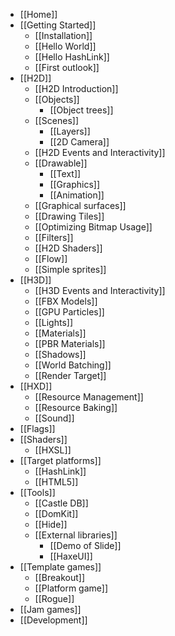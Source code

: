 * [[Home]]
* [[Getting Started]]
  * [[Installation]]
  * [[Hello World]]
  * [[Hello HashLink]]
  * [[First outlook]]
* [[H2D]]
  * [[H2D Introduction]]
  * [[Objects]]
    * [[Object trees]]
  * [[Scenes]]
    * [[Layers]]
    * [[2D Camera]]
  * [[H2D Events and Interactivity]]
  * [[Drawable]]
    * [[Text]]
    * [[Graphics]]
    * [[Animation]]
  * [[Graphical surfaces]]
  * [[Drawing Tiles]]
  * [[Optimizing Bitmap Usage]]
  * [[Filters]]
  * [[H2D Shaders]]
  * [[Flow]]
  * [[Simple sprites]]
* [[H3D]]
  * [[H3D Events and Interactivity]]
  * [[FBX Models]]
  * [[GPU Particles]]
  * [[Lights]]
  * [[Materials]]
  * [[PBR Materials]]
  * [[Shadows]]
  * [[World Batching]]
  * [[Render Target]]
* [[HXD]]
  * [[Resource Management]]
  * [[Resource Baking]]
  * [[Sound]]
* [[Flags]]
* [[Shaders]]
  * [[HXSL]]
* [[Target platforms]]
  * [[HashLink]]
  * [[HTML5]]
* [[Tools]]
  * [[Castle DB]]
  * [[DomKit]]
  * [[Hide]]
  * [[External libraries]]
    * [[Demo of Slide]]
    * [[HaxeUI]]
* [[Template games]]
    * [[Breakout]]
    * [[Platform game]]
    * [[Rogue]]
* [[Jam games]]
* [[Development]]